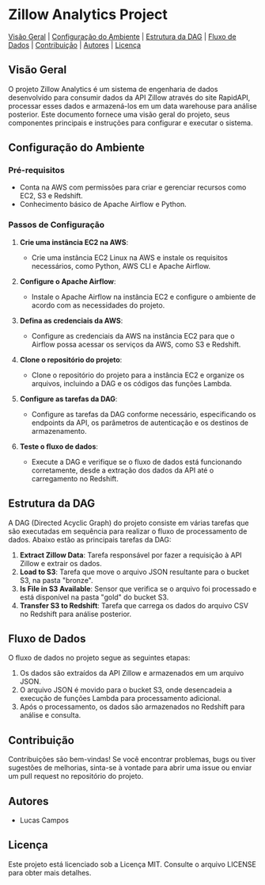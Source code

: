 # Zillow Analytics Project

[Visão Geral](#visão-geral) | [Configuração do Ambiente](#configuração-do-ambiente) | [Estrutura da DAG](#estrutura-da-dag) | [Fluxo de Dados](#fluxo-de-dados) | [Contribuição](#contribuição) | [Autores](#autores) | [Licença](#licença)

## Visão Geral

O projeto Zillow Analytics é um sistema de engenharia de dados desenvolvido para consumir dados da API Zillow através do site RapidAPI, processar esses dados e armazená-los em um data warehouse para análise posterior. Este documento fornece uma visão geral do projeto, seus componentes principais e instruções para configurar e executar o sistema.

## Configuração do Ambiente

### Pré-requisitos

- Conta na AWS com permissões para criar e gerenciar recursos como EC2, S3 e Redshift.
- Conhecimento básico de Apache Airflow e Python.

### Passos de Configuração

1. **Crie uma instância EC2 na AWS**:
   - Crie uma instância EC2 Linux na AWS e instale os requisitos necessários, como Python, AWS CLI e Apache Airflow.

2. **Configure o Apache Airflow**:
   - Instale o Apache Airflow na instância EC2 e configure o ambiente de acordo com as necessidades do projeto.

3. **Defina as credenciais da AWS**:
   - Configure as credenciais da AWS na instância EC2 para que o Airflow possa acessar os serviços da AWS, como S3 e Redshift.

4. **Clone o repositório do projeto**:
   - Clone o repositório do projeto para a instância EC2 e organize os arquivos, incluindo a DAG e os códigos das funções Lambda.

5. **Configure as tarefas da DAG**:
   - Configure as tarefas da DAG conforme necessário, especificando os endpoints da API, os parâmetros de autenticação e os destinos de armazenamento.

6. **Teste o fluxo de dados**:
   - Execute a DAG e verifique se o fluxo de dados está funcionando corretamente, desde a extração dos dados da API até o carregamento no Redshift.

## Estrutura da DAG

A DAG (Directed Acyclic Graph) do projeto consiste em várias tarefas que são executadas em sequência para realizar o fluxo de processamento de dados. Abaixo estão as principais tarefas da DAG:

1. **Extract Zillow Data**: Tarefa responsável por fazer a requisição à API Zillow e extrair os dados.
2. **Load to S3**: Tarefa que move o arquivo JSON resultante para o bucket S3, na pasta "bronze".
3. **Is File in S3 Available**: Sensor que verifica se o arquivo foi processado e está disponível na pasta "gold" do bucket S3.
4. **Transfer S3 to Redshift**: Tarefa que carrega os dados do arquivo CSV no Redshift para análise posterior.

## Fluxo de Dados

O fluxo de dados no projeto segue as seguintes etapas:

1. Os dados são extraídos da API Zillow e armazenados em um arquivo JSON.
2. O arquivo JSON é movido para o bucket S3, onde desencadeia a execução de funções Lambda para processamento adicional.
3. Após o processamento, os dados são armazenados no Redshift para análise e consulta.

## Contribuição

Contribuições são bem-vindas! Se você encontrar problemas, bugs ou tiver sugestões de melhorias, sinta-se à vontade para abrir uma issue ou enviar um pull request no repositório do projeto.

## Autores

- Lucas Campos

## Licença

Este projeto está licenciado sob a Licença MIT. Consulte o arquivo LICENSE para obter mais detalhes.

